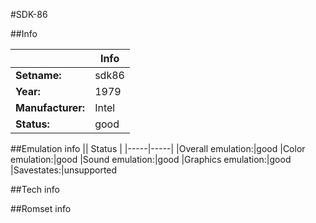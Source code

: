 #SDK-86

##Info

||Info|
|-----|-----|
|**Setname:**|sdk86
|**Year:**|1979
|**Manufacturer:**|Intel
|**Status:**|good

##Emulation info
|| Status |
|-----|-----|
|Overall emulation:|good
|Color emulation:|good
|Sound emulation:|good
|Graphics emulation:|good
|Savestates:|unsupported

##Tech info

##Romset info

<!--- START OF EDITED COMMENT DO NOT TOUCH TEXT ABOVE-->
